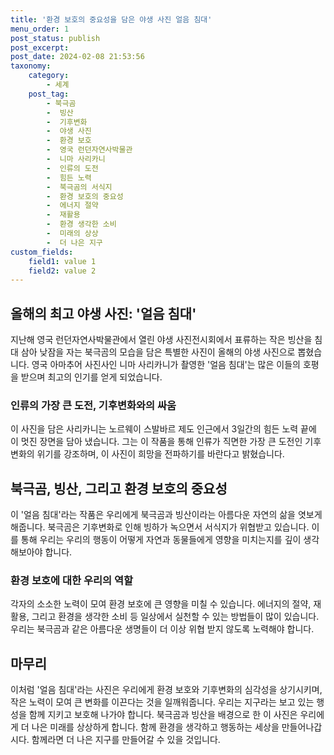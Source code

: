 ```yaml
---
title: '환경 보호의 중요성을 담은 야생 사진 얼음 침대'
menu_order: 1
post_status: publish
post_excerpt: 
post_date: 2024-02-08 21:53:56
taxonomy:
    category:
        - 세계
    post_tag:
        - 북극곰
        -  빙산
        -  기후변화
        -  야생 사진
        -  환경 보호
        -  영국 런던자연사박물관
        -  니마 사리카니
        -  인류의 도전
        -  힘든 노력
        -  북극곰의 서식지
        -  환경 보호의 중요성
        -  에너지 절약
        -  재활용
        -  환경 생각한 소비
        -  미래의 상상
        -  더 나은 지구
custom_fields:
    field1: value 1
    field2: value 2
---
```


## 올해의 최고 야생 사진: '얼음 침대'
지난해 영국 런던자연사박물관에서 열린 야생 사진전시회에서 표류하는 작은 빙산을 침대 삼아 낮잠을 자는 북극곰의 모습을 담은 특별한 사진이 올해의 야생 사진으로 뽑혔습니다. 영국 아마추어 사진사인 니마 사리카니가 촬영한 '얼음 침대'는 많은 이들의 호평을 받으며 최고의 인기를 얻게 되었습니다.
### 인류의 가장 큰 도전, 기후변화와의 싸움
이 사진을 담은 사리카니는 노르웨이 스발바르 제도 인근에서 3일간의 힘든 노력 끝에 이 멋진 장면을 담아 냈습니다. 그는 이 작품을 통해 인류가 직면한 가장 큰 도전인 기후변화의 위기를 강조하며, 이 사진이 희망을 전파하기를 바란다고 밝혔습니다.
## 북극곰, 빙산, 그리고 환경 보호의 중요성
이 '얼음 침대'라는 작품은 우리에게 북극곰과 빙산이라는 아름다운 자연의 삶을 엿보게 해줍니다. 북극곰은 기후변화로 인해 빙하가 녹으면서 서식지가 위협받고 있습니다. 이를 통해 우리는 우리의 행동이 어떻게 자연과 동물들에게 영향을 미치는지를 깊이 생각해보아야 합니다.
### 환경 보호에 대한 우리의 역할
각자의 소소한 노력이 모여 환경 보호에 큰 영향을 미칠 수 있습니다. 에너지의 절약, 재활용, 그리고 환경을 생각한 소비 등 일상에서 실천할 수 있는 방법들이 많이 있습니다. 우리는 북극곰과 같은 아름다운 생명들이 더 이상 위협 받지 않도록 노력해야 합니다.
## 마무리
이처럼 '얼음 침대'라는 사진은 우리에게 환경 보호와 기후변화의 심각성을 상기시키며, 작은 노력이 모여 큰 변화를 이끈다는 것을 일깨워줍니다. 우리는 지구라는 보고 있는 행성을 함께 지키고 보호해 나가야 합니다. 북극곰과 빙산을 배경으로 한 이 사진은 우리에게 더 나은 미래를 상상하게 합니다. 함께 환경을 생각하고 행동하는 세상을 만들어나갑시다. 함께라면 더 나은 지구를 만들어갈 수 있을 것입니다.
